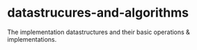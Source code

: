 # datastrucures-and-algorithms
The implementation datastructures and their basic operations &amp; implementations.

